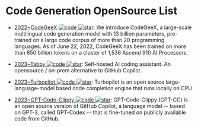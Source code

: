 # Code Generation OpenSource List

- [2022~CodeGeeX ![code](https://ng-tech.icu/assets/code.svg) ![star](https://img.shields.io/github/stars/THUDM/CodeGeeX)](https://github.com/THUDM/CodeGeeX): We introduce CodeGeeX, a large-scale multilingual code generation model with 13 billion parameters, pre-trained on a large code corpus of more than 20 programming languages. As of June 22, 2022, CodeGeeX has been trained on more than 850 billion tokens on a cluster of 1,536 Ascend 910 AI Processors.

- [2023~Tabby ![code](https://ng-tech.icu/assets/code.svg) ![star](https://img.shields.io/github/stars/TabbyML/tabby)](https://github.com/TabbyML/tabby): Self-hosted AI coding assistant. An opensource / on-prem alternative to GitHub Copilot.

- [2023~Turbopilot ![code](https://ng-tech.icu/assets/code.svg) ![star](https://img.shields.io/github/stars/ravenscroftj/turbopilot)](https://github.com/ravenscroftj/turbopilot): Turbopilot is an open source large-language-model based code completion engine that runs locally on CPU

- [2023~GPT-Code-Clippy ![code](https://ng-tech.icu/assets/code.svg) ![star](https://img.shields.io/github/stars/CodedotAl/gpt-code-clippy)](https://github.com/CodedotAl/gpt-code-clippy): GPT-Code-Clippy (GPT-CC) is an open source version of GitHub Copilot, a language model -- based on GPT-3, called GPT-Codex -- that is fine-tuned on publicly available code from GitHub.
